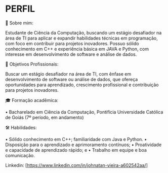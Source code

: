 # PERFIL
👤 Sobre mim:

Estudante de Ciência da Computação, buscando um estágio desafiador na área de TI para aplicar e expandir habilidades técnicas em programação, com foco em contribuir para projetos inovadores. Possuo sólido conhecimento em C++ e experiência básica em JAVA e Python, com interesse em desenvolvimento de software e análise de dados.

📝 Objetivos Profissionais:

Buscar um estágio desafiador na área de TI, com ênfase em desenvolvimento de software ou análise de dados, que ofereça oportunidades para aprendizado, crescimento profissional e contribuição para projetos inovadores.

🎓 Formação acadêmica:

•	Bacharelado em Ciência da Computação, Pontifícia Universidade Católica de Goiás (7º período, em andamento)

🛠 Habilidades:

•	Sólido conhecimento em C++; familiaridade com Java e Python.
•	Disposição para o aprendizado e aprimoramento contínuos;
•	Proatividade e capacidade de aprendizado rápido; e
•	Trabalho em equipe e boa comunicação.

Linkedin: [https://www.linkedin.com/in/johnatan-vieira-a602542aa/]